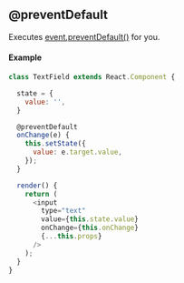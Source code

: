 ## @preventDefault

Executes [event.preventDefault()](https://developer.mozilla.org/it/docs/Web/API/Event/preventDefault) for you.

#### Example

```js
class TextField extends React.Component {

  state = {
    value: '',
  }

  @preventDefault
  onChange(e) {
    this.setState({
      value: e.target.value,
    });
  }

  render() {
    return (
      <input
        type="text"
        value={this.state.value}
        onChange={this.onChange}
        {...this.props}
      />
    );
  }
}
```
